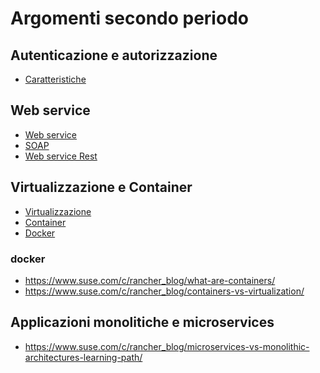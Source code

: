 # Argomenti secondo periodo

## Autenticazione e autorizzazione

- [Caratteristiche](https://auth0.com/docs/get-started/identity-fundamentals/authentication-and-authorization)

## Web service

- [Web service](https://it.wikipedia.org/wiki/Web_service)
- [SOAP](https://it.wikipedia.org/wiki/SOAP)
- [Web service Rest](https://en.wikipedia.org/wiki/Representational_state_transfer)


## Virtualizzazione e Container

- [Virtualizzazione](https://en.wikipedia.org/wiki/Virtualization)
- [Container](https://en.wikipedia.org/wiki/Containerization_(computing))
- [Docker](https://en.wikipedia.org/wiki/Docker_(software))

### docker
- https://www.suse.com/c/rancher_blog/what-are-containers/
- https://www.suse.com/c/rancher_blog/containers-vs-virtualization/

## Applicazioni monolitiche e microservices
- https://www.suse.com/c/rancher_blog/microservices-vs-monolithic-architectures-learning-path/
